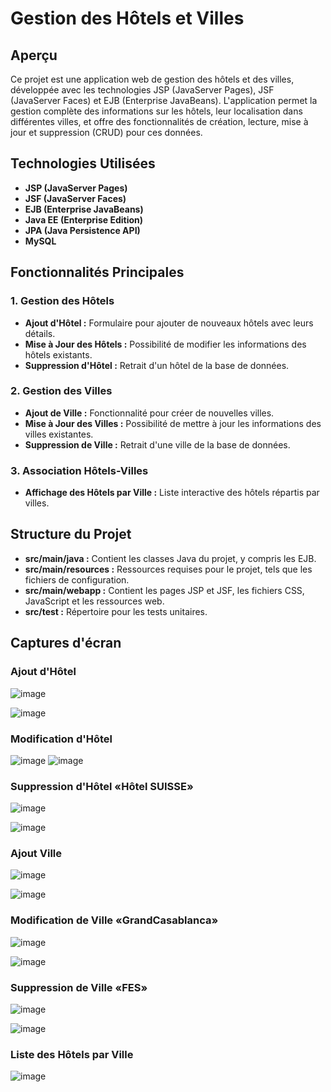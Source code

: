 # Gestion des Hôtels et Villes 

## Aperçu

Ce projet est une application web de gestion des hôtels et des villes, développée avec les technologies JSP (JavaServer Pages), JSF (JavaServer Faces) et EJB (Enterprise JavaBeans). L'application permet la gestion complète des informations sur les hôtels, leur localisation dans différentes villes, et offre des fonctionnalités de création, lecture, mise à jour et suppression (CRUD) pour ces données.

## Technologies Utilisées

- **JSP (JavaServer Pages)**
- **JSF (JavaServer Faces)**
- **EJB (Enterprise JavaBeans)**
- **Java EE (Enterprise Edition)**
- **JPA (Java Persistence API)**
- **MySQL**

## Fonctionnalités Principales

### 1. Gestion des Hôtels

- **Ajout d'Hôtel :** Formulaire pour ajouter de nouveaux hôtels avec leurs détails.
- **Mise à Jour des Hôtels :** Possibilité de modifier les informations des hôtels existants.
- **Suppression d'Hôtel :** Retrait d'un hôtel de la base de données.

### 2. Gestion des Villes

- **Ajout de Ville :** Fonctionnalité pour créer de nouvelles villes.
- **Mise à Jour des Villes :** Possibilité de mettre à jour les informations des villes existantes.
- **Suppression de Ville :** Retrait d'une ville de la base de données.

### 3. Association Hôtels-Villes

- **Affichage des Hôtels par Ville :** Liste interactive des hôtels répartis par villes.

## Structure du Projet

- **src/main/java :** Contient les classes Java du projet, y compris les EJB.
- **src/main/resources :** Ressources requises pour le projet, tels que les fichiers de configuration.
- **src/main/webapp :** Contient les pages JSP et JSF, les fichiers CSS, JavaScript et les ressources web.
- **src/test :** Répertoire pour les tests unitaires.

## Captures d'écran

### Ajout d'Hôtel

![image](https://github.com/BasmaGd/EJB-JSF/assets/118211411/b513bbe6-ac0e-4feb-9e47-d61511e53d56)
 
![image](https://github.com/BasmaGd/EJB-JSF/assets/118211411/01434b3a-ff2a-459a-a63c-e8edf7cbd931)

### Modification d'Hôtel

![image](https://github.com/BasmaGd/EJB-JSF/assets/118211411/9de022c3-03d9-4b6c-ae7e-5e3dda673471)
![image](https://github.com/BasmaGd/EJB-JSF/assets/118211411/e53c9212-9d85-447c-9205-df5097f678c7)

### Suppression d'Hôtel «Hôtel SUISSE»

![image](https://github.com/BasmaGd/EJB-JSF/assets/118211411/c12321a4-91ac-4375-a1cb-cc955479c4e8)

![image](https://github.com/BasmaGd/EJB-JSF/assets/118211411/5c7f6ea1-8e8b-459a-a73d-c749404dfa5d)

### Ajout Ville
![image](https://github.com/BasmaGd/EJB-JSF/assets/118211411/fdd7697d-8252-4418-9ce4-228755c109fe)

![image](https://github.com/BasmaGd/EJB-JSF/assets/118211411/e93f64aa-b15a-46cc-a734-02cdd56d23f1)

### Modification de Ville «GrandCasablanca»
![image](https://github.com/BasmaGd/EJB-JSF/assets/118211411/e1f1fdbd-6743-44ae-82c6-c35edd65ee2b)

![image](https://github.com/BasmaGd/EJB-JSF/assets/118211411/5378419a-5703-46f2-835b-a4e16de816e9)

### Suppression de Ville «FES»
![image](https://github.com/BasmaGd/EJB-JSF/assets/118211411/f535a8d9-8a5a-42d1-83b4-262cf8f943cc)

![image](https://github.com/BasmaGd/EJB-JSF/assets/118211411/0853c5a8-c17d-4acc-a807-2d9be68c78f6)

###  Liste des Hôtels par Ville
![image](https://github.com/BasmaGd/EJB-JSF/assets/118211411/460bfbec-3a4f-45b0-aa5b-41be64fac038)


